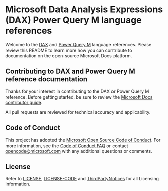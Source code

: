 # Microsoft Data Analysis Expressions (DAX) Power Query M language references

Welcome to the [DAX](/dax) and [Power Query M](powerquery-m) language references. Please review this README to learn more how you can contribute to documentation on the open-source Microsoft Docs platform.

## Contributing to DAX and Power Query M reference documentation

Thanks for your interest in contributing to the DAX or Power Query M reference. Before getting started, be sure to review the [Microsoft Docs contributor guide](/contribute).

All pull requests are reviewed for technical accuracy and applicability.

## Code of Conduct

This project has adopted the [Microsoft Open Source Code of Conduct](https://opensource.microsoft.com/codeofconduct/).
For more information, see the [Code of Conduct FAQ](https://opensource.microsoft.com/codeofconduct/faq/) or contact [opencode@microsoft.com](mailto:opencode@microsoft.com) with any additional questions or comments.

## License

Refer to [LICENSE](LICENSE), [LICENSE-CODE](LICENSE-CODE) and [ThirdPartyNotices](ThirdPartyNotices.md) for all Licensing information.